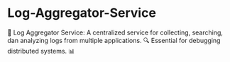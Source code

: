 # Log-Aggregator-Service
📄 Log Aggregator Service: A centralized service for collecting, searching, dan analyzing logs from multiple applications. 🔍 Essential for debugging distributed systems. 📊
